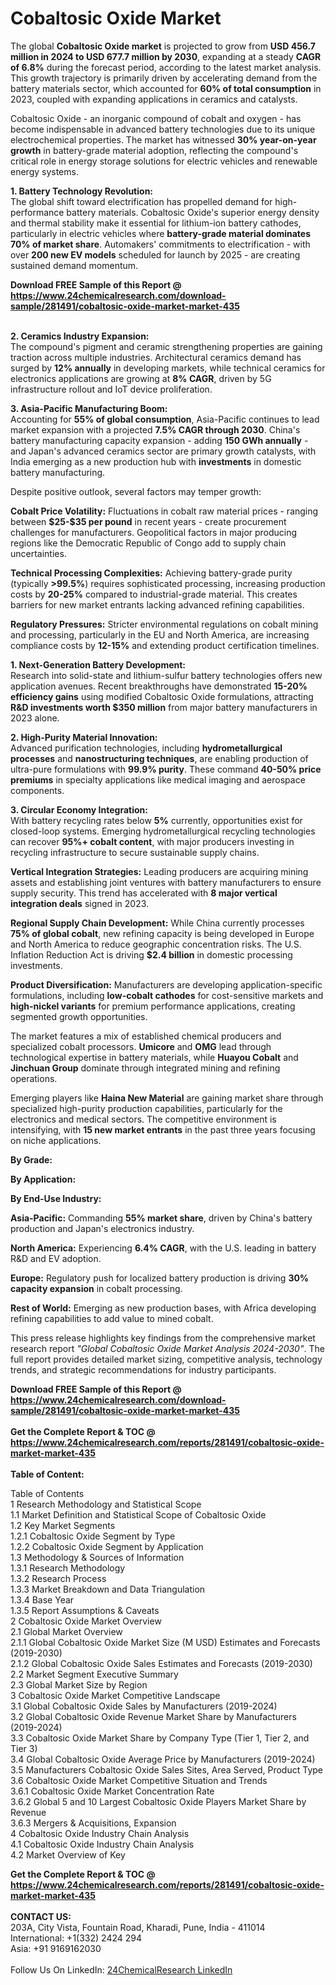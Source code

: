 <h1>Cobaltosic Oxide Market</h1><p>The global <strong>Cobaltosic Oxide market</strong> is projected to grow from <strong>USD 456.7 million in 2024 to USD 677.7 million by 2030</strong>, expanding at a steady <strong>CAGR of 6.8%</strong> during the forecast period, according to the latest market analysis. This growth trajectory is primarily driven by accelerating demand from the battery materials sector, which accounted for <strong>60% of total consumption</strong> in 2023, coupled with expanding applications in ceramics and catalysts.</p><p>Cobaltosic Oxide - an inorganic compound of cobalt and oxygen - has become indispensable in advanced battery technologies due to its unique electrochemical properties. The market has witnessed <strong>30% year-on-year growth</strong> in battery-grade material adoption, reflecting the compound's critical role in energy storage solutions for electric vehicles and renewable energy systems.</p><p><strong>1. Battery Technology Revolution:</strong><br>
The global shift toward electrification has propelled demand for high-performance battery materials. Cobaltosic Oxide's superior energy density and thermal stability make it essential for lithium-ion battery cathodes, particularly in electric vehicles where <strong>battery-grade material dominates 70% of market share</strong>. Automakers' commitments to electrification - with over <strong>200 new EV models</strong> scheduled for launch by 2025 - are creating sustained demand momentum.</p><div><b>Download FREE Sample of this Report @ 
            <a href="https://www.24chemicalresearch.com/download-sample/281491/cobaltosic-oxide-market-market-435">
            https://www.24chemicalresearch.com/download-sample/281491/cobaltosic-oxide-market-market-435</a></b></div><br><p><strong>2. Ceramics Industry Expansion:</strong><br>
The compound's pigment and ceramic strengthening properties are gaining traction across multiple industries. Architectural ceramics demand has surged by <strong>12% annually</strong> in developing markets, while technical ceramics for electronics applications are growing at <strong>8% CAGR</strong>, driven by 5G infrastructure rollout and IoT device proliferation.</p><p><strong>3. Asia-Pacific Manufacturing Boom:</strong><br>
Accounting for <strong>55% of global consumption</strong>, Asia-Pacific continues to lead market expansion with a projected <strong>7.5% CAGR through 2030</strong>. China's battery manufacturing capacity expansion - adding <strong>150 GWh annually</strong> - and Japan's advanced ceramics sector are primary growth catalysts, with India emerging as a new production hub with <strong>investments</strong> in domestic battery manufacturing.</p><p>Despite positive outlook, several factors may temper growth:</p><p><strong>Cobalt Price Volatility:</strong> Fluctuations in cobalt raw material prices - ranging between <strong>$25-$35 per pound</strong> in recent years - create procurement challenges for manufacturers. Geopolitical factors in major producing regions like the Democratic Republic of Congo add to supply chain uncertainties.</p><p><strong>Technical Processing Complexities:</strong> Achieving battery-grade purity (typically <strong>&gt;99.5%</strong>) requires sophisticated processing, increasing production costs by <strong>20-25%</strong> compared to industrial-grade material. This creates barriers for new market entrants lacking advanced refining capabilities.</p><p><strong>Regulatory Pressures:</strong> Stricter environmental regulations on cobalt mining and processing, particularly in the EU and North America, are increasing compliance costs by <strong>12-15%</strong> and extending product certification timelines.</p><p><strong>1. Next-Generation Battery Development:</strong><br>
Research into solid-state and lithium-sulfur battery technologies offers new application avenues. Recent breakthroughs have demonstrated <strong>15-20% efficiency gains</strong> using modified Cobaltosic Oxide formulations, attracting <strong>R&amp;D investments worth $350 million</strong> from major battery manufacturers in 2023 alone.</p><p><strong>2. High-Purity Material Innovation:</strong><br>
Advanced purification technologies, including <strong>hydrometallurgical processes</strong> and <strong>nanostructuring techniques</strong>, are enabling production of ultra-pure formulations with <strong>99.9% purity</strong>. These command <strong>40-50% price premiums</strong> in specialty applications like medical imaging and aerospace components.</p><p><strong>3. Circular Economy Integration:</strong><br>
With battery recycling rates below <strong>5%</strong> currently, opportunities exist for closed-loop systems. Emerging hydrometallurgical recycling technologies can recover <strong>95%+ cobalt content</strong>, with major producers investing in recycling infrastructure to secure sustainable supply chains.</p><p><strong>Vertical Integration Strategies:</strong> Leading producers are acquiring mining assets and establishing joint ventures with battery manufacturers to ensure supply security. This trend has accelerated with <strong>8 major vertical integration deals</strong> signed in 2023.</p><p><strong>Regional Supply Chain Development:</strong> While China currently processes <strong>75% of global cobalt</strong>, new refining capacity is being developed in Europe and North America to reduce geographic concentration risks. The U.S. Inflation Reduction Act is driving <strong>$2.4 billion</strong> in domestic processing investments.</p><p><strong>Product Diversification:</strong> Manufacturers are developing application-specific formulations, including <strong>low-cobalt cathodes</strong> for cost-sensitive markets and <strong>high-nickel variants</strong> for premium performance applications, creating segmented growth opportunities.</p><p>The market features a mix of established chemical producers and specialized cobalt processors. <strong>Umicore</strong> and <strong>OMG</strong> lead through technological expertise in battery materials, while <strong>Huayou Cobalt</strong> and <strong>Jinchuan Group</strong> dominate through integrated mining and refining operations.</p><p>Emerging players like <strong>Haina New Material</strong> are gaining market share through specialized high-purity production capabilities, particularly for the electronics and medical sectors. The competitive environment is intensifying, with <strong>15 new market entrants</strong> in the past three years focusing on niche applications.</p><p><strong>By Grade:</strong></p><p><strong>By Application:</strong></p><p><strong>By End-Use Industry:</strong></p><p><strong>Asia-Pacific:</strong> Commanding <strong>55% market share</strong>, driven by China's battery production and Japan's electronics industry.</p><p><strong>North America:</strong> Experiencing <strong>6.4% CAGR</strong>, with the U.S. leading in battery R&amp;D and EV adoption.</p><p><strong>Europe:</strong> Regulatory push for localized battery production is driving <strong>30% capacity expansion</strong> in cobalt processing.</p><p><strong>Rest of World:</strong> Emerging as new production bases, with Africa developing refining capabilities to add value to mined cobalt.</p><p>This press release highlights key findings from the comprehensive market research report <em>"Global Cobaltosic Oxide Market Analysis 2024-2030"</em>. The full report provides detailed market sizing, competitive analysis, technology trends, and strategic recommendations for industry participants.</p><div><b>Download FREE Sample of this Report @ 
            <a href="https://www.24chemicalresearch.com/download-sample/281491/cobaltosic-oxide-market-market-435">
            https://www.24chemicalresearch.com/download-sample/281491/cobaltosic-oxide-market-market-435</a></b></div><br><div><b>Get the Complete Report & TOC @ 
            <a href="https://www.24chemicalresearch.com/reports/281491/cobaltosic-oxide-market-market-435">
            https://www.24chemicalresearch.com/reports/281491/cobaltosic-oxide-market-market-435</a></b></div><br>
            <b>Table of Content:</b><p>Table of Contents<br />
 1 Research Methodology and Statistical Scope<br />
 1.1 Market Definition and Statistical Scope of Cobaltosic Oxide<br />
 1.2 Key Market Segments<br />
 1.2.1 Cobaltosic Oxide Segment by Type<br />
 1.2.2 Cobaltosic Oxide Segment by Application<br />
 1.3 Methodology & Sources of Information<br />
 1.3.1 Research Methodology<br />
 1.3.2 Research Process<br />
 1.3.3 Market Breakdown and Data Triangulation<br />
 1.3.4 Base Year<br />
 1.3.5 Report Assumptions & Caveats<br />
 2 Cobaltosic Oxide Market Overview<br />
 2.1 Global Market Overview<br />
 2.1.1 Global Cobaltosic Oxide Market Size (M USD) Estimates and Forecasts (2019-2030)<br />
 2.1.2 Global Cobaltosic Oxide Sales Estimates and Forecasts (2019-2030)<br />
 2.2 Market Segment Executive Summary<br />
 2.3 Global Market Size by Region<br />
 3 Cobaltosic Oxide Market Competitive Landscape<br />
 3.1 Global Cobaltosic Oxide Sales by Manufacturers (2019-2024)<br />
 3.2 Global Cobaltosic Oxide Revenue Market Share by Manufacturers (2019-2024)<br />
 3.3 Cobaltosic Oxide Market Share by Company Type (Tier 1, Tier 2, and Tier 3)<br />
 3.4 Global Cobaltosic Oxide Average Price by Manufacturers (2019-2024)<br />
 3.5 Manufacturers Cobaltosic Oxide Sales Sites, Area Served, Product Type<br />
 3.6 Cobaltosic Oxide Market Competitive Situation and Trends<br />
 3.6.1 Cobaltosic Oxide Market Concentration Rate<br />
 3.6.2 Global 5 and 10 Largest Cobaltosic Oxide Players Market Share by Revenue<br />
 3.6.3 Mergers & Acquisitions, Expansion<br />
 4 Cobaltosic Oxide Industry Chain Analysis<br />
 4.1 Cobaltosic Oxide Industry Chain Analysis<br />
 4.2 Market Overview of Key</p><div><b>Get the Complete Report & TOC @ 
            <a href="https://www.24chemicalresearch.com/reports/281491/cobaltosic-oxide-market-market-435">
            https://www.24chemicalresearch.com/reports/281491/cobaltosic-oxide-market-market-435</a></b></div><br><b>CONTACT US:</b><br>
            203A, City Vista, Fountain Road, Kharadi, Pune, India - 411014<br>
            International: +1(332) 2424 294<br>
            Asia: +91 9169162030 <br><br>
            Follow Us On LinkedIn: <a href="https://www.linkedin.com/company/24chemicalresearch/">24ChemicalResearch LinkedIn</a>